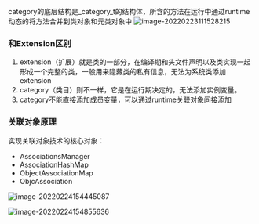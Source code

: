 category的底层结构是_category_t的结构体，所含的方法在运行中通过runtime动态的将方法合并到类对象和元类对象中
![image-20220223111528215](https://cdn.jsdelivr.net/gh/ZpFate/ImageService@master/uPic/img_2022_02_23_11_15_29.png)

### 和Extension区别
1.  extension（扩展）就是类的一部分，在编译期和头文件声明以及类实现一起形成一个完整的类，一般用来隐藏类的私有信息，无法为系统类添加extension
2.  category（类目）则不一样，它是在运行期决定的，无法添加实例变量。
3.  category不能直接添加成员变量，可以通过runtime关联对象间接添加

### 关联对象原理

实现关联对象技术的核心对象：

-   AssociationsManager
-   AssociationHashMap
-   ObjectAssociationMap
-   ObjcAssociation

![image-20220224154445087](https://cdn.jsdelivr.net/gh/ZpFate/ImageService@master/uPic/img_2022_02_24_15_44_46.png)

![image-20220224154855636](https://cdn.jsdelivr.net/gh/ZpFate/ImageService@master/uPic/img_2022_02_24_15_48_55.png)